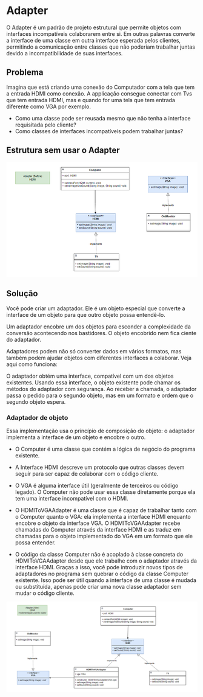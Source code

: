 # Adapter

O Adapter é um padrão de projeto estrutural que permite objetos com interfaces incompatíveis colaborarem entre si. Em outras palavras converte a interface de uma classe em outra interface esperada pelos clientes, permitindo a comunicação entre classes que não poderiam trabalhar juntas devido a incompatibilidade de suas interfaces.

## Problema

Imagina que está criando uma conexão do Computador com a tela que tem a entrada HDMI como conexão. A applicação consegue conectar com Tvs que tem entrada HDMI, mas e quando for uma tela que tem entrada diferente como VGA por exemplo.

- Como uma classe pode ser reusada mesmo que não tenha a interface requisitada pelo cliente?
- Como classes de interfaces incompatíveis podem trabalhar juntas?

 ## Estrutura sem usar o Adapter
![adapter_before](https://github.com/igor-lourenco/design-pattern-estructural-adapter/blob/main/uml/adapter_before.png) 

## Solução

Você pode criar um adaptador. Ele é um objeto especial que converte a interface de um objeto para que outro objeto possa entendê-lo.

Um adaptador encobre um dos objetos para esconder a complexidade da conversão acontecendo nos bastidores. O objeto encobrido nem fica ciente do adaptador.

Adaptadores podem não só converter dados em vários formatos, mas também podem ajudar objetos com diferentes interfaces a colaborar. Veja aqui como funciona:

O adaptador obtém uma interface, compatível com um dos objetos existentes.
Usando essa interface, o objeto existente pode chamar os métodos do adaptador com segurança.
Ao receber a chamada, o adaptador passa o pedido para o segundo objeto, mas em um formato e ordem que o segundo objeto espera.

### Adaptador de objeto

Essa implementação usa o princípio de composição do objeto: o adaptador implementa a interface de um objeto e encobre o outro.

- O Computer é uma classe que contém a lógica de negócio do programa existente.

- A Interface HDMI descreve um protocolo que outras classes devem seguir para ser capaz de colaborar com o código cliente.

- O VGA é alguma interface útil (geralmente de terceiros ou código legado). O Computer não pode usar essa classe diretamente porque ela tem uma interface incompatível com o HDMI.

- O HDMIToVGAAdapter é uma classe que é capaz de trabalhar tanto com o Computer quanto o VGA: ela implementa a interface HDMI enquanto encobre o objeto da interface VGA. O HDMIToVGAAdapter recebe chamadas do Computer através da interface HDMI e as traduz em chamadas para o objeto implementado do VGA em um formato que ele possa entender.

- O código da classe Computer não é acoplado à classe concreta do HDMIToVGAAdapter desde que ele trabalhe com o adaptador através da interface HDMI. Graças a isso, você pode introduzir novos tipos de adaptadores no programa sem quebrar o código da classe Computer existente. Isso pode ser útil quando a interface de uma classe é mudada ou substituída, apenas pode criar uma nova classe adaptador sem mudar o código cliente.

![adapter_after_classe](https://github.com/igor-lourenco/design-pattern-estructural-adapter/blob/main/uml/adapter_after_objeto.png) 

